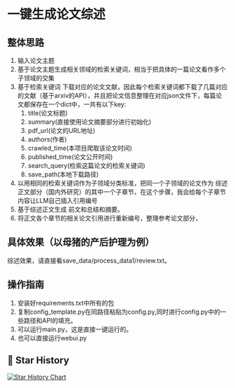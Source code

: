 # 一键生成论文综述

## 整体思路
1. 输入论文主题
2. 基于论文主题生成相关领域的检索关键词，相当于把具体的一篇论文看作多个子领域的交集
3. 基于检索关键词 下载对应的论文文献，因此每个检索关键词都下载了几篇对应的文献（基于arxiv的API），并且把论文信息整理在对应json文件下，每篇论文都保存在一个dict中，一共有以下key:
   1. title(论文标题)
   2. summary(直接使用论文摘要部分进行初始化)
   3. pdf_url(论文的URL地址)
   4. authors(作者)
   5. crawled_time(本项目爬取该论文时间)
   6. published_time(论文公开时间)
   7. search_query(检索这篇论文的检索关键词)
   8. save_path(本地下载路径)
4. 以用相同的检索关键词作为子领域分类标准，把同一个子领域的论文作为 综述 正文部分（国内外研究）的其中一个子章节，在这个步骤，我会给每个子章节内容让LLM自己插入引用编号
5. 基于综述正文生成 前文和总结和摘要。
6. 将正文各个章节的相关论文引用进行重新编号，整理参考论文部分，

## 具体效果（以母猪的产后护理为例）
综述效果，请直接看save_data/process_data1/review.txt。 

## 操作指南
1. 安装好requirements.txt中所有的包
2. 复制config_template.py在同路径粘贴为config.py,同时进行config.py中的一些路径和API的填充。
3. 可以运行main.py，这是直接一键运行的。
4. 也可以直接运行webui.py


## 🌟 Star History



[![Star History Chart](https://api.star-history.com/svg?repos=hl123-123/review_generate&type=Timeline)](https://star-history.com/#hl123-123/review_generate&Timeline)
